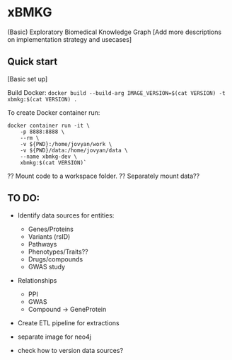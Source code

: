 # xBMKG
(Basic) Exploratory Biomedical Knowledge Graph
[Add more descriptions on implementation strategy and usecases]


## Quick start
[Basic set up]

Build Docker:
`docker build --build-arg IMAGE_VERSION=$(cat VERSION) -t xbmkg:$(cat VERSION) .`


To create Docker container run:  
```
docker container run -it \ 
	-p 8888:8888 \
	--rm \
	-v ${PWD}:/home/jovyan/work \
	-v ${PWD}/data:/home/jovyan/data \
	--name xbmkg-dev \
	xbmkg:$(cat VERSION)`
```
?? Mount code to a workspace folder.
?? Separately mount data??



## TO DO:
* Identify data sources for entities:
	* Genes/Proteins
	* Variants (rsID)
	* Pathways
	* Phenotypes/Traits??
	* Drugs/compounds
	* GWAS study
* Relationships
	* PPI
	* GWAS
	* Compound -> GeneProtein

* Create ETL pipeline for extractions
* separate image for neo4j
* check how to version data sources?
